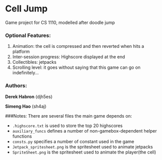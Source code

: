 # Cell Jump
Game project for CS 1110, modelled after doodle jump

### Optional Features:
1. Animation: the cell is compressed and then reverted when hits a platform
2. Inter-session progress: Highscore displayed at the end
3. Collectibles: jetpacks
4. Scrolling level: it goes without saying that this game can go on indefinitely...

### Authors:
**Derek Habron** (djh5es)
 
**Simeng Hao** (sh4aj)

###Notes:
There are several files the main game depends on:
+ `.highscore.txt` is used to store the top 20 highscores
+ `auxiliary_funcs` defines a number of non-gamebox-dependent helper functions
+ `consts.py` specifies a number of constant used in the game
+ `Jetpack_spritesheet.png` is the spritesheet used to animate jetpacks
+ `SpriteSheet.png` is the spritesheet used to animate the player(the cell)
